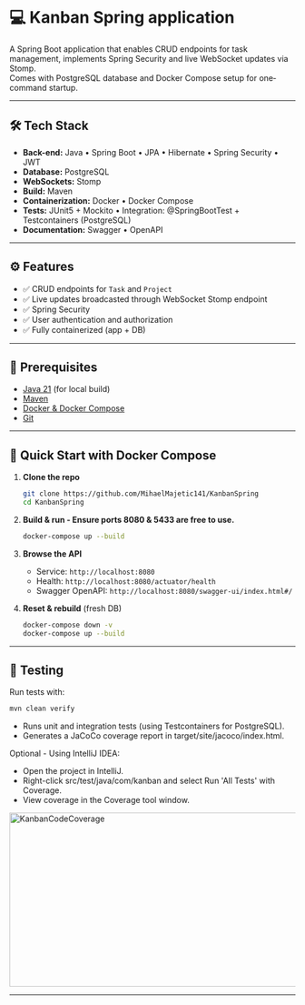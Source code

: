 
# 💻 Kanban Spring application

A Spring Boot application that enables CRUD endpoints for task management, implements Spring Security and live WebSocket updates via Stomp. <br>
Comes with PostgreSQL database and Docker Compose setup for one‐command startup.

---

## 🛠️ Tech Stack

- **Back-end:** Java • Spring Boot • JPA • Hibernate • Spring Security • JWT
- **Database:** PostgreSQL  
- **WebSockets:** Stomp
- **Build:** Maven
- **Containerization:** Docker • Docker Compose
- **Tests:** JUnit5 + Mockito • Integration: @SpringBootTest + Testcontainers (PostgreSQL)
- **Documentation:** Swagger • OpenAPI

---

## ⚙️ Features

- ✅ CRUD endpoints for `Task` and `Project`
- ✅ Live updates broadcasted through WebSocket Stomp endpoint
- ✅ Spring Security
- ✅ User authentication and authorization
- ✅ Fully containerized (app + DB)

---

## 🔧 Prerequisites

- [Java 21](https://www.oracle.com/java/technologies/downloads/#java21) (for local build)  
- [Maven](https://maven.apache.org/install.html)
- [Docker & Docker Compose](https://docs.docker.com/get-started/get-docker/)
- [Git](https://github.com/git-guides/install-git)

---

## 🚀 Quick Start with Docker Compose

1. **Clone the repo**  
   ```bash
   git clone https://github.com/MihaelMajetic141/KanbanSpring
   cd KanbanSpring
   ```

2. **Build & run - Ensure ports 8080 & 5433 are free to use.**

   ```bash
   docker-compose up --build
   ```

3. **Browse the API**

    * Service: `http://localhost:8080`
    * Health:  `http://localhost:8080/actuator/health`
    * Swagger OpenAPI:  `http://localhost:8080/swagger-ui/index.html#/`
   

4. **Reset & rebuild** (fresh DB)

   ```bash
   docker-compose down -v
   docker-compose up --build
   ```

---

## 🔬 Testing

Run tests with:

   ```bash
   mvn clean verify
   ```

- Runs unit and integration tests (using Testcontainers for PostgreSQL).
- Generates a JaCoCo coverage report in target/site/jacoco/index.html.

Optional - Using IntelliJ IDEA:
- Open the project in IntelliJ.
- Right-click src/test/java/com/kanban and select Run 'All Tests' with Coverage.
- View coverage in the Coverage tool window.

<img width="1035" height="306" alt="KanbanCodeCoverage" src="https://github.com/user-attachments/assets/d70279bb-01c7-47e3-8790-4aea36bd9a5a" />

---
